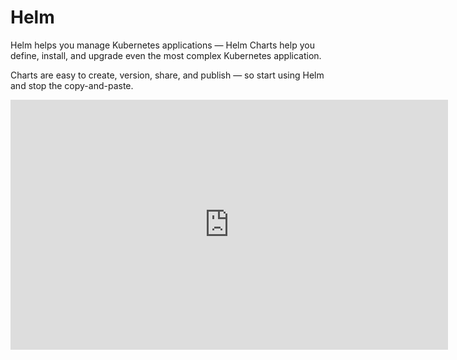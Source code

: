 # Helm

Helm helps you manage Kubernetes applications — Helm Charts help you define, 
install, and upgrade even the most complex Kubernetes application.

Charts are easy to create, version, share, and publish — 
so start using Helm and stop the copy-and-paste.

<iframe width="700" height="400" src="https://www.youtube.com/embed/fy8SHvNZGeE" frameborder="0" allow="accelerometer; autoplay; clipboard-write; encrypted-media; gyroscope; picture-in-picture" allowfullscreen></iframe>
